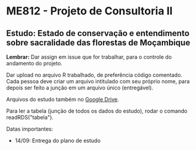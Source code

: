 # ME812 - Projeto de Consultoria II

## Estudo: Estado de conservação e entendimento sobre sacralidade das florestas de Moçambique

**Lembrar:** Dar assign em issue que for trabalhar, para o controle do andamento do projeto.

Dar upload no arquivo R trabalhado, de preferência código comentado. Cada pessoa deve criar um arquivo intitulado com seu próprio nome, para depois ser feito a junção em um arquivo único (entregável).

Arquivos do estudo também no [Google Drive](https://drive.google.com/drive/u/0/folders/1WeoVYm64YKVonDUzc66IJgxL6QbUret8?ogsrc=32).

Para ler a tabela (junção de todos os dados do estudo), rodar o comando readRDS("tabela").

Datas importantes:
- 14/09: Entrega do plano de estudo
